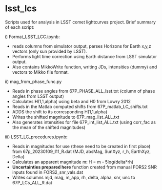 # lsst_lcs

Scripts used for analysis in LSST comet lightcurves project. Brief summary of each script:

i) Format_LSST_LCC.ipynb:
- reads columns from simulator output, parses Horizons for Earth x,y,z vectors (only sun provided by LSST). 
- Performs light time correction using Earth distance from LSST simulator output.
- Also contains MikkoWrite function, writing JDs, intensities (dummy) and vectors to Mikko file format.

ii) mag_from_phase_func.py
- Reads in phase angles from 67P_PHASE_ALL_lsst.txt (column of phase angles from LSST output)
- Calculates H(1,1,alpha) using beta and H0 from Lowry 2012
- Reads in the Matlab computed shifts from 67P_matlab_LC_shifts.txt
- ADDS the shift to its corresponding H(1,1,alpha)
- Writes the shifted magnitude to 67P_mag_list_ALL.txt
- Also generates intensities for file 67P_int_list_ALL.txt (using corr_fac as the mean of the shifted magnitudes)

iii) LSST_LC_procedures.ipynb:
- Reads in magnitudes for use (these need to be created in first place) from 67p_20230109_I11_R.dat (MJD, absMag, SunXyz, r_h, EarthXyz, Delta)
- Calculates an apparent magnitude m: H = m - 5log(delta*rh)
- **Uncertainties prepared here** function created from manual FORS2 SNR inputs found in FORS2_snr_vals.dat
- Writes columns mjd, mag, m_app, rh, delta, alpha, snr, unc to 67P_LCs_ALL_R.dat
